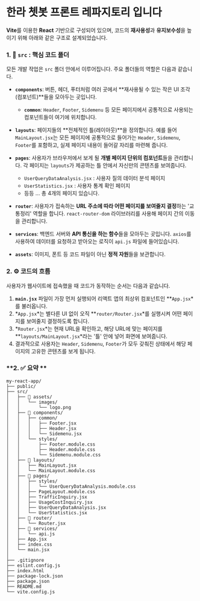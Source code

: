 # 한라 쳇봇 프론트 레파지토리 입니다

**Vite**를 이용한 **React** 기반으로 구성되어 있으며, 코드의 **재사용성**과 **유지보수성**을 높이기 위해 아래와 같은 구조로 설계되었습니다.

### **1. 📂 `src` : 핵심 코드 폴더**

모든 개발 작업은 `src` 폴더 안에서 이루어집니다. 주요 폴더들의 역할은 다음과 같습니다.

- **`components`**: 버튼, 헤더, 푸터처럼 여러 곳에서 **재사용될 수 있는 작은 UI 조각(컴포넌트)**들을 모아두는 곳입니다.
    - **`common`**: `Header`, `Footer`, `Sidemenu` 등 모든 페이지에서 공통적으로 사용되는 컴포넌트들이 여기에 위치합니다.
    
- **`layouts`**: 페이지들의 **전체적인 틀(레이아웃)**을 정의합니다. 예를 들어 `MainLayout.jsx`는 모든 페이지에 공통적으로 들어가는 `Header`, `Sidemenu`, `Footer`를 포함하고, 실제 페이지 내용이 들어갈 자리를 마련해 줍니다.

- **`pages`**: 사용자가 브라우저에서 보게 될 **개별 페이지 단위의 컴포넌트**들을 관리합니다. 각 페이지는 `layouts`가 제공하는 틀 안에서 자신만의 콘텐츠를 보여줍니다.
    - `UserQueryDataAnalysis.jsx` : 사용자 질의 데이터 분석 페이지
    - `UserStatistics.jsx` : 사용자 통계 확인 페이지
    - 등등 … 총 4개의 페이지 있습니다.
    
- **`router`**: 사용자가 접속하는 **URL 주소에 따라 어떤 페이지를 보여줄지 결정**하는 '교통정리' 역할을 합니다. `react-router-dom` 라이브러리를 사용해 페이지 간의 이동을 관리합니다.

- **`services`**: 백엔드 서버와 **API 통신을 하는 함수**들을 모아두는 곳입니다. `axios`를 사용하여 데이터를 요청하고 받아오는 로직이 `api.js` 파일에 들어있습니다.

- **`assets`**: 이미지, 폰트 등 코드 파일이 아닌 **정적 자원**들을 보관합니다.

### **2. ⚙️ 코드의 흐름**

사용자가 웹사이트에 접속했을 때 코드가 동작하는 순서는 다음과 같습니다.

1. **`main.jsx`** 파일이 가장 먼저 실행되어 리액트 앱의 최상위 컴포넌트인 **`App.jsx`*를 불러옵니다.
2. *`App.jsx`*는 별다른 UI 없이 오직 **`router/Router.jsx`*를 실행시켜 어떤 페이지를 보여줄지 결정하도록 합니다.
3. *`Router.jsx`*는 현재 URL을 확인하고, 해당 URL에 맞는 페이지를 **`layouts/MainLayout.jsx`*라는 '틀' 안에 넣어 화면에 보여줍니다.
4. 결과적으로 사용자는 `Header`, `Sidemenu`, `Footer`가 모두 갖춰진 상태에서 해당 페이지의 고유한 콘텐츠를 보게 됩니다.

### **2. ✅ 요약 **

```
my-react-app/
├── public/
├── src/
│   ├── 📂 assets/
│   │   └── images/
│   │       └── logo.png
│   ├── 📂 components/
│   │   ├── common/
│   │   │   ├── Footer.jsx
│   │   │   ├── Header.jsx
│   │   │   └── Sidemenu.jsx
│   │   └── styles/
│   │       ├── Footer.module.css
│   │       ├── Header.module.css
│   │       └── Sidemenu.module.css
│   ├── 📂 layouts/
│   │   ├── MainLayout.jsx
│   │   └── MainLayout.module.css
│   ├── 📂 pages/
│   │   ├── styles/
│   │   │   └── UserQueryDataAnalysis.module.css
│   │   ├── PageLayout.module.css
│   │   ├── TrafficInquiry.jsx
│   │   ├── UsageCostInquiry.jsx
│   │   ├── UserQueryDataAnalysis.jsx
│   │   └── UserStatistics.jsx
│   ├── 📂 router/
│   │   └── Router.jsx
│   ├── 📂 services/
│   │   └── api.js
│   ├── App.jsx
│   ├── index.css
│   └── main.jsx
│
├── .gitignore
├── eslint.config.js
├── index.html
├── package-lock.json
├── package.json
├── README.md
└── vite.config.js
```
